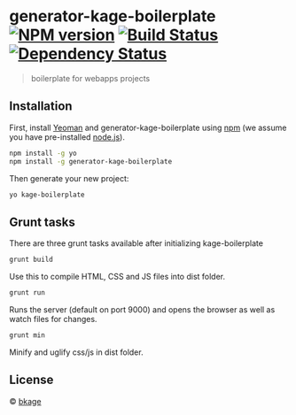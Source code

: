 # generator-kage-boilerplate [![NPM version][npm-image]][npm-url] [![Build Status][travis-image]][travis-url] [![Dependency Status][daviddm-image]][daviddm-url]
> boilerplate for webapps projects

## Installation

First, install [Yeoman](http://yeoman.io) and generator-kage-boilerplate using [npm](https://www.npmjs.com/) (we assume you have pre-installed [node.js](https://nodejs.org/)).

```bash
npm install -g yo
npm install -g generator-kage-boilerplate
```

Then generate your new project:

```bash
yo kage-boilerplate
```

## Grunt tasks

There are three grunt tasks available after initializing kage-boilerplate
```bash
grunt build
```
Use this to compile HTML, CSS and JS files into dist folder.

```bash
grunt run
```
Runs the server (default on port 9000) and opens the browser as well as watch files for changes.

```bash
grunt min
```

Minify and uglify css/js in dist folder.

## License

 © [bkage]()


[npm-image]: https://badge.fury.io/js/generator-kage-boilerplate.svg
[npm-url]: https://npmjs.org/package/generator-kage-boilerplate
[travis-image]: https://travis-ci.org/bkage/generator-kage-boilerplate.svg?branch=master
[travis-url]: https://travis-ci.org/bkage/generator-kage-boilerplate
[daviddm-image]: https://david-dm.org/bkage/generator-kage-boilerplate.svg?theme=shields.io
[daviddm-url]: https://david-dm.org/bkage/generator-kage-boilerplate

